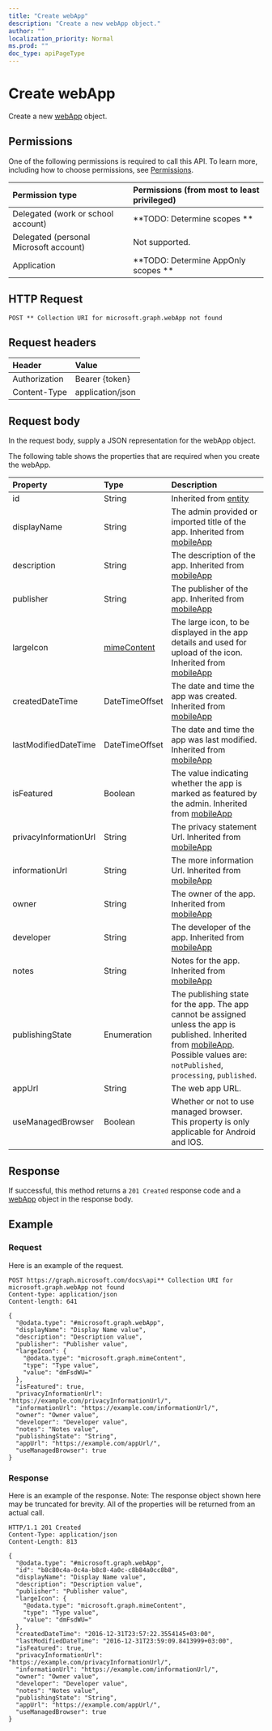 ```yaml
---
title: "Create webApp"
description: "Create a new webApp object."
author: ""
localization_priority: Normal
ms.prod: ""
doc_type: apiPageType
---
```


# Create webApp

Create a new [webApp](../resources/webapp.md) object.

## Permissions
One of the following permissions is required to call this API. To learn more, including how to choose permissions, see [Permissions](/concepts/permissions-reference.md).

|Permission type|Permissions (from most to least privileged)|
|:---|:---|
|Delegated (work or school account)|**TODO: Determine scopes **|
|Delegated (personal Microsoft account)|Not supported.|
|Application|**TODO: Determine AppOnly scopes **|

## HTTP Request
<!-- {
  "blockType": "ignored"
}
-->
``` http
POST ** Collection URI for microsoft.graph.webApp not found
```

## Request headers
|Header|Value|
|:---|:---|
|Authorization|Bearer {token}|
|Content-Type|application/json|

## Request body
In the request body, supply a JSON representation for the webApp object.

The following table shows the properties that are required when you create the webApp.

|Property|Type|Description|
|:---|:---|:---|
|id|String| Inherited from [entity](../resources/entity.md)|
|displayName|String|The admin provided or imported title of the app. Inherited from [mobileApp](../resources/mobileApp.md)|
|description|String|The description of the app. Inherited from [mobileApp](../resources/mobileApp.md)|
|publisher|String|The publisher of the app. Inherited from [mobileApp](../resources/mobileApp.md)|
|largeIcon|[mimeContent](../resources/mimeContent.md)|The large icon, to be displayed in the app details and used for upload of the icon. Inherited from [mobileApp](../resources/mobileApp.md)|
|createdDateTime|DateTimeOffset|The date and time the app was created. Inherited from [mobileApp](../resources/mobileApp.md)|
|lastModifiedDateTime|DateTimeOffset|The date and time the app was last modified. Inherited from [mobileApp](../resources/mobileApp.md)|
|isFeatured|Boolean|The value indicating whether the app is marked as featured by the admin. Inherited from [mobileApp](../resources/mobileApp.md)|
|privacyInformationUrl|String|The privacy statement Url. Inherited from [mobileApp](../resources/mobileApp.md)|
|informationUrl|String|The more information Url. Inherited from [mobileApp](../resources/mobileApp.md)|
|owner|String|The owner of the app. Inherited from [mobileApp](../resources/mobileApp.md)|
|developer|String|The developer of the app. Inherited from [mobileApp](../resources/mobileApp.md)|
|notes|String|Notes for the app. Inherited from [mobileApp](../resources/mobileApp.md)|
|publishingState|Enumeration|The publishing state for the app. The app cannot be assigned unless the app is published. Inherited from [mobileApp](../resources/mobileApp.md). Possible values are: `notPublished`, `processing`, `published`.|
|appUrl|String|The web app URL.|
|useManagedBrowser|Boolean|Whether or not to use managed browser. This property is only applicable for Android and IOS.|



## Response
If successful, this method returns a `201 Created` response code and a [webApp](../resources/webapp.md) object in the response body.

## Example

### Request
Here is an example of the request.
<!-- {
  "blockType": "request",
  "name": "create_webapp_from_"
}
-->
``` http
POST https://graph.microsoft.com/docs\api** Collection URI for microsoft.graph.webApp not found
Content-type: application/json
Content-length: 641

{
  "@odata.type": "#microsoft.graph.webApp",
  "displayName": "Display Name value",
  "description": "Description value",
  "publisher": "Publisher value",
  "largeIcon": {
    "@odata.type": "microsoft.graph.mimeContent",
    "type": "Type value",
    "value": "dmFsdWU="
  },
  "isFeatured": true,
  "privacyInformationUrl": "https://example.com/privacyInformationUrl/",
  "informationUrl": "https://example.com/informationUrl/",
  "owner": "Owner value",
  "developer": "Developer value",
  "notes": "Notes value",
  "publishingState": "String",
  "appUrl": "https://example.com/appUrl/",
  "useManagedBrowser": true
}
```

### Response
Here is an example of the response. Note: The response object shown here may be truncated for brevity. All of the properties will be returned from an actual call.
<!-- {
  "blockType": "response",
  "truncated": true,
  "@odata.type": "microsoft.graph.webapp"
}
-->
``` http
HTTP/1.1 201 Created
Content-Type: application/json
Content-Length: 813

{
  "@odata.type": "#microsoft.graph.webApp",
  "id": "b8c80c4a-0c4a-b8c8-4a0c-c8b84a0cc8b8",
  "displayName": "Display Name value",
  "description": "Description value",
  "publisher": "Publisher value",
  "largeIcon": {
    "@odata.type": "microsoft.graph.mimeContent",
    "type": "Type value",
    "value": "dmFsdWU="
  },
  "createdDateTime": "2016-12-31T23:57:22.3554145+03:00",
  "lastModifiedDateTime": "2016-12-31T23:59:09.8413999+03:00",
  "isFeatured": true,
  "privacyInformationUrl": "https://example.com/privacyInformationUrl/",
  "informationUrl": "https://example.com/informationUrl/",
  "owner": "Owner value",
  "developer": "Developer value",
  "notes": "Notes value",
  "publishingState": "String",
  "appUrl": "https://example.com/appUrl/",
  "useManagedBrowser": true
}
```

